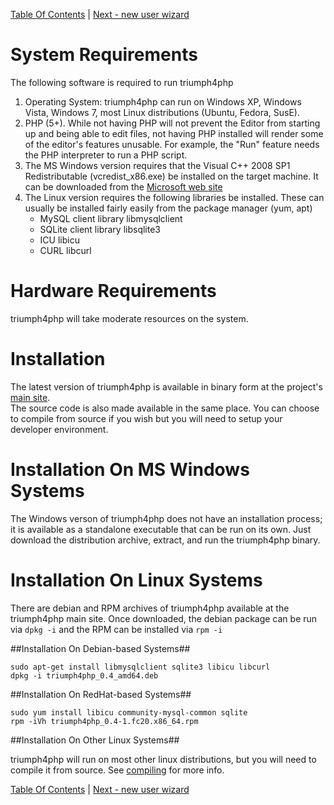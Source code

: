 [Table Of Contents](/#toc) | [Next - new user wizard](/new-user-wizard/)

# System Requirements #
The following software is required to run triumph4php 

  1. Operating System:  triumph4php  can run on Windows XP, Windows Vista, Windows 7, most Linux distributions 
     (Ubuntu, Fedora, SusE).
  2. PHP (5+). While not having PHP will not prevent the Editor from starting up and being able to edit 
     files, not having PHP installed will render some of the editor's features unusable. For example, the 
    "Run" feature needs the PHP interpreter to run a PHP script.
  3. The MS Windows version requires that the Visual C++ 2008 SP1 Redistributable (vcredist_x86.exe) be 
     installed on the target machine. It can be downloaded from the 
    [Microsoft web site](http://www.microsoft.com/en-us/download/details.aspx?id=26368)
  4. The Linux version requires the following libraries be installed. These can
     usually be installed fairly easily from the package manager (yum, apt)
      - MySQL client library libmysqlclient
	  - SQLite client library libsqlite3
	  - ICU libicu
	  - CURL libcurl

# Hardware Requirements #
triumph4php will take moderate resources on the system.

# Installation #
The latest version of triumph4php is available in binary form at the project's [main site](http://triumph4php.com).  
The source code is also made available in the same place. You can choose to compile from source if you wish but you will 
need to setup your developer environment. 

# Installation On MS Windows Systems #
The Windows verson of triumph4php does not have an installation process; it is available as a standalone executable 
that can be run on its own. Just download the distribution archive, extract, and run the triumph4php binary.

# Installation On Linux Systems #
There are debian and RPM archives of triumph4php available at the triumph4php main site. Once downloaded,
the debian package can be run via `dpkg -i` and the RPM can be installed via `rpm -i`

##Installation On Debian-based Systems##

    sudo apt-get install libmysqlclient sqlite3 libicu libcurl
	dpkg -i triumph4php_0.4_amd64.deb

##Installation On RedHat-based Systems##

    sudo yum install libicu community-mysql-common sqlite
    rpm -iVh triumph4php_0.4-1.fc20.x86_64.rpm

##Installation On Other Linux Systems##

triumph4php will run on most other linux distributions, but you will need to compile it from source.
See [compiling](/compiling/) for more info.

[Table Of Contents](/#toc) | [Next - new user wizard](/new-user-wizard/)
